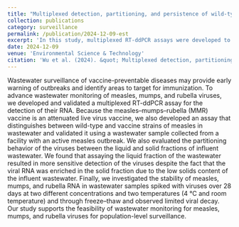```yaml
---
title: "Multiplexed detection, partitioning, and persistence of wild-type and vaccine strains of measles, mumps, and rubella viruses in wastewater"
collection: publications
category: surveillance
permalink: /publication/2024-12-09-est
excerpt: 'In this study, multiplexed RT-ddPCR assays were developed to detect measles, mumps, and rubella viruses in wastewater and distinguish between wild-type and vaccine measles strains. Virus partitioning and persistence in wastewater were assessed. [Link to Paper](https://pubs.acs.org/doi/abs/10.1021/acs.est.4c05344)'
date: 2024-12-09
venue: 'Environmental Science & Technology'
citation: 'Wu et al. (2024). &quot; Multiplexed detection, partitioning, and persistence of wild-type and vaccine strains of measles, mumps, and rubella viruses in wastewater.&quot; <i>Environmental Science & Technology</i>. 58(50), 21930-21941.'
---
```


Wastewater surveillance of vaccine-preventable diseases may provide early warning of outbreaks and identify areas to target for immunization. To advance wastewater monitoring of measles, mumps, and rubella viruses, we developed and validated a multiplexed RT-ddPCR assay for the detection of their RNA. Because the measles–mumps–rubella (MMR) vaccine is an attenuated live virus vaccine, we also developed an assay that distinguishes between wild-type and vaccine strains of measles in wastewater and validated it using a wastewater sample collected from a facility with an active measles outbreak. We also evaluated the partitioning behavior of the viruses between the liquid and solid fractions of influent wastewater. We found that assaying the liquid fraction of the wastewater resulted in more sensitive detection of the viruses despite the fact that the viral RNA was enriched in the solid fraction due to the low solids content of the influent wastewater. Finally, we investigated the stability of measles, mumps, and rubella RNA in wastewater samples spiked with viruses over 28 days at two different concentrations and two temperatures (4 °C and room temperature) and through freeze–thaw and observed limited viral decay. Our study supports the feasibility of wastewater monitoring for measles, mumps, and rubella viruses for population-level surveillance.
